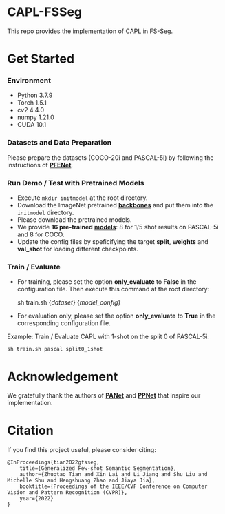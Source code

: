 # CAPL-FSSeg
This repo provides the implementation of CAPL in FS-Seg.

# Get Started

### Environment
+ Python 3.7.9
+ Torch 1.5.1
+ cv2 4.4.0
+ numpy 1.21.0
+ CUDA 10.1

### Datasets and Data Preparation
Please prepare the datasets (COCO-20i and PASCAL-5i) by following the instructions of [**PFENet**](https://github.com/dvlab-research/PFENet). 

### Run Demo / Test with Pretrained Models
+ Execute `mkdir initmodel` at the root directory.
+ Download the ImageNet pretrained [**backbones**](https://mycuhk-my.sharepoint.com/:u:/g/personal/1155122171_link_cuhk_edu_hk/EQEY0JxITwVHisdVzusEqNUBNsf1CT8MsALdahUhaHrhlw?e=4%3a2o3XTL&at=9) and put them into the `initmodel` directory.
+ Please download the pretrained models.
+ We provide **16 pre-trained**  [**models**](https://mycuhk-my.sharepoint.com/:f:/g/personal/1155122171_link_cuhk_edu_hk/Ek9AzBjMQ8xBn1MOx2fUqSoBXmLdlGmwveD2ilj32_J1qA?e=DKNZHK): 
8 for 1/5 shot results on PASCAL-5i and 8 for COCO.
+ Update the config files by speficifying the target **split**, **weights** and **val_shot** for loading different checkpoints.


### Train / Evaluate
+ For training, please set the option **only_evaluate** to **False** in the configuration file. Then execute this command at the root directory: 

    sh train.sh {*dataset*} {*model_config*}
    
+ For evaluation only, please set the option **only_evaluate** to **True** in the corresponding configuration file. 

    
Example: Train / Evaluate CAPL with 1-shot on the split 0 of PASCAL-5i: 

    sh train.sh pascal split0_1shot   
    
    
# Acknowledgement

We gratefully thank the authors of [**PANet**](https://github.com/kaixin96/PANet) and [**PPNet**](https://github.com/Xiangyi1996/PPNet-PyTorch) that inspire our implementation.

# Citation

If you find this project useful, please consider citing:
```
@InProceedings{tian2022gfsseg,
    title={Generalized Few-shot Semantic Segmentation},
    author={Zhuotao Tian and Xin Lai and Li Jiang and Shu Liu and Michelle Shu and Hengshuang Zhao and Jiaya Jia},
    booktitle={Proceedings of the IEEE/CVF Conference on Computer Vision and Pattern Recognition (CVPR)},
    year={2022}
}
```
